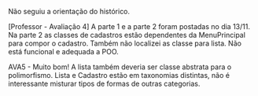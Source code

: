 Não seguiu a orientação do histórico.

[Professor - Avaliação 4] A parte 1 e a parte 2 foram postadas no dia 13/11. Na parte 2 as classes de cadastros estão dependentes da MenuPrincipal para compor o cadastro. Também não localizei as classe para lista. Não está funcional e adequada a POO.

AVA5 - Muito bom! A lista também deveria ser classe abstrata para o polimorfismo. Lista e Cadastro estão em taxonomias distintas, não é interessante misturar tipos de formas de outras categorias.
